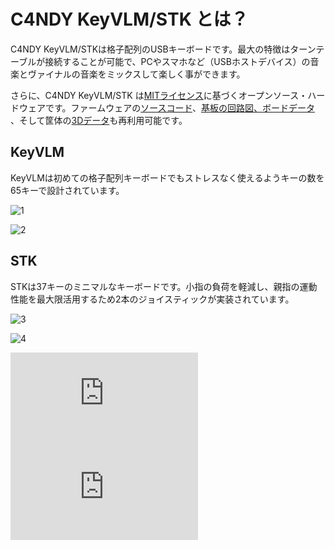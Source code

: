# C4NDY KeyVLM/STK とは？

C4NDY KeyVLM/STKは格子配列のUSBキーボードです。最大の特徴はターンテーブルが接続することが可能で、PCやスマホなど（USBホストデバイス）の音楽とヴァイナルの音楽をミックスして楽しく事ができます。

さらに、C4NDY KeyVLM/STK は[MITライセンス](https://github.com/yamamo2shun1/C4NDY/blob/main/LICENSE.md)に基づくオープンソース・ハードウェアです。ファームウェアの[ソースコード](https://github.com/yamamo2shun1/C4NDY/tree/main/STM32CubeIDE)、[基板の回路図、ボードデータ](https://github.com/yamamo2shun1/C4NDY/tree/main/KiCad) 、そして筐体の[3Dデータ](https://github.com/yamamo2shun1/C4NDY/tree/main/3Dmodel)も再利用可能です。

## KeyVLM

KeyVLMは初めての格子配列キーボードでもストレスなく使えるようキーの数を65キーで設計されています。

![1](/images/1.png)

![2](/images/2.png)

## STK

STKは37キーのミニマルなキーボードです。小指の負荷を軽減し、親指の運動性能を最大限活用するため2本のジョイスティックが実装されています。

![3](/images/3.png)

![4](/images/4.png)

<iframe class="youtube" src="https://www.youtube.com/embed/TXuELYQbFvI?si=C4ZM-QYwuqbofEQ4" title="YouTube video player" frameborder="0" allow="accelerometer; autoplay; clipboard-write; encrypted-media; gyroscope; picture-in-picture; web-share" referrerpolicy="strict-origin-when-cross-origin" allowfullscreen></iframe>
<br>   
<iframe class="youtube" src="https://www.youtube.com/embed/8FVFd6uG3Ts?si=2ghEefk_HB_o5fTh" title="YouTube video player" frameborder="0" allow="accelerometer; autoplay; clipboard-write; encrypted-media; gyroscope; picture-in-picture; web-share" referrerpolicy="strict-origin-when-cross-origin" allowfullscreen></iframe>
